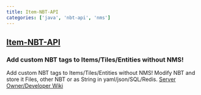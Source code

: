 ```yaml
---
title: Item-NBT-API
categories: ['java', 'nbt-api', 'nms']
---
```

## [Item-NBT-API](https://github.com/tr7zw/Item-NBT-API)

### Add custom NBT tags to Items/Tiles/Entities without NMS!

Add custom NBT tags to Items/Tiles/Entities without NMS! Modify NBT and store it Files, other NBT or as String in yaml/json/SQL/Redis.
[Server Owner/Developer Wiki](https://github.com/tr7zw/Item-NBT-API/wiki)
